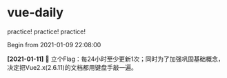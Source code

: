 # vue-daily
practice! practice! practice!


Begin from 2021-01-09 22:08:00

**[2021-01-11]** 💪 立个Flag：每24小时至少更新1次；同时为了加强巩固基础概念，决定把Vue2.x(2.6.11)的文档都用键盘手敲一遍。